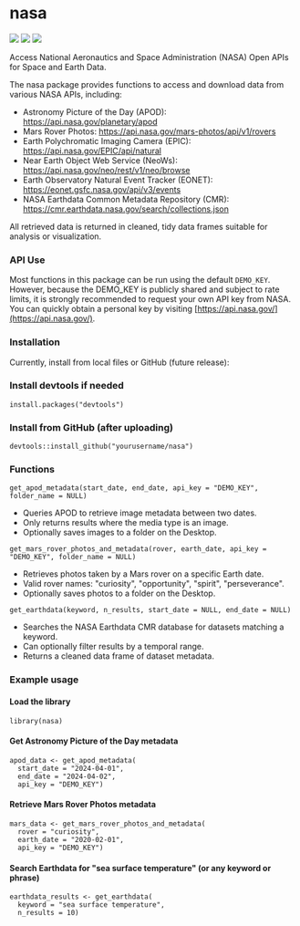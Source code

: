 # nasa

[![](https://cranlogs.r-pkg.org/badges/nasa)](https://cran.r-project.org/package=nasa)
[![](https://cranlogs.r-pkg.org/badges/grand-total/nasa)](https://cran.r-project.org/package=nasa)
[![](https://www.r-pkg.org/badges/version/nasa)](https://CRAN.R-project.org/package=nasa)

Access National Aeronautics and Space Administration (NASA) Open APIs for Space and Earth Data.

The nasa package provides functions to access and download data from various NASA APIs, including:
- Astronomy Picture of the Day (APOD): https://api.nasa.gov/planetary/apod
- Mars Rover Photos: https://api.nasa.gov/mars-photos/api/v1/rovers
- Earth Polychromatic Imaging Camera (EPIC): https://api.nasa.gov/EPIC/api/natural
- Near Earth Object Web Service (NeoWs): https://api.nasa.gov/neo/rest/v1/neo/browse
- Earth Observatory Natural Event Tracker (EONET): https://eonet.gsfc.nasa.gov/api/v3/events
- NASA Earthdata Common Metadata Repository (CMR): https://cmr.earthdata.nasa.gov/search/collections.json

All retrieved data is returned in cleaned, tidy data frames suitable for analysis or visualization.

### API Use

Most functions in this package can be run using the default `DEMO_KEY`. However, because the DEMO_KEY is publicly shared and subject to rate limits, it is strongly recommended to request your own API key from NASA. You can quickly obtain a personal key by visiting [https://api.nasa.gov/](https://api.nasa.gov/).

### Installation

Currently, install from local files or GitHub (future release):

### Install devtools if needed
`install.packages("devtools")`

### Install from GitHub (after uploading)
`devtools::install_github("yourusername/nasa")`

### Functions

`get_apod_metadata(start_date, end_date, api_key = "DEMO_KEY", folder_name = NULL)`
- Queries APOD to retrieve image metadata between two dates.
- Only returns results where the media type is an image.
- Optionally saves images to a folder on the Desktop.

`get_mars_rover_photos_and_metadata(rover, earth_date, api_key = "DEMO_KEY", folder_name = NULL)`
- Retrieves photos taken by a Mars rover on a specific Earth date.
- Valid rover names: "curiosity", "opportunity", "spirit", "perseverance".
- Optionally saves photos to a folder on the Desktop.

`get_earthdata(keyword, n_results, start_date = NULL, end_date = NULL)`
- Searches the NASA Earthdata CMR database for datasets matching a keyword.
- Can optionally filter results by a temporal range.
- Returns a cleaned data frame of dataset metadata.

### Example usage

#### Load the library
`library(nasa)`

#### Get Astronomy Picture of the Day metadata
```
apod_data <- get_apod_metadata(
  start_date = "2024-04-01",
  end_date = "2024-04-02",
  api_key = "DEMO_KEY")
```

#### Retrieve Mars Rover Photos metadata
```
mars_data <- get_mars_rover_photos_and_metadata(
  rover = "curiosity",
  earth_date = "2020-02-01",
  api_key = "DEMO_KEY")
```

#### Search Earthdata for "sea surface temperature" (or any keyword or phrase)
```
earthdata_results <- get_earthdata(
  keyword = "sea surface temperature",
  n_results = 10)
```

